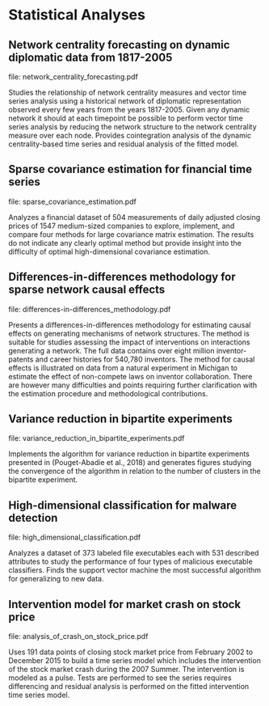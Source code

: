 # Statistical Analyses

## Network centrality forecasting on dynamic diplomatic data from 1817-2005

file: network_centrality_forecasting.pdf

Studies the relationship of network centrality measures and vector time series analysis using a historical network of diplomatic representation observed every few years from the years 1817-2005. Given any dynamic network it should at each timepoint be possible to perform vector time series analysis by reducing the network structure to the network centrality measure over each node. Provides cointegration analysis of the dynamic centrality-based time series and residual analysis of the fitted model.

## Sparse covariance estimation for financial time series

file: sparse_covariance_estimation.pdf

Analyzes a financial dataset of 504 measurements of daily adjusted closing prices of 1547 medium-sized companies to explore, implement, and compare four methods for large covariance matrix estimation. The results do not indicate any clearly optimal method but provide insight into the difficulty of optimal high-dimensional covariance estimation.

## Differences-in-differences methodology for sparse network causal effects

file: differences-in-differences_methodology.pdf

Presents a differences-in-differences methodology for estimating causal effects on generating mechanisms of network structures. The method is suitable for studies assessing the impact of interventions on interactions generating a network. The full data contains over eight million inventor-patents and career histories for 540,780 inventors. The method for causal effects is illustrated on data from a natural experiment in Michigan to estimate the effect of non-compete laws on inventor collaboration. There are however many difficulties and points requiring further clarification with the estimation procedure and methodological contributions. 

## Variance reduction in bipartite experiments

file: variance_reduction_in_bipartite_experiments.pdf

Implements the algorithm for variance reduction in bipartite experiments presented in (Pouget-Abadie et al., 2018) and generates figures studying the convergence of the algorithm in relation to the number of clusters in the bipartite experiment. 

## High-dimensional classification for malware detection

file: high_dimensional_classification.pdf

Analyzes a dataset of 373 labeled file executables each with 531 described attributes to study the performance of four types of malicious executable classifiers. Finds the support vector machine the most successful algorithm for generalizing to new data.

## Intervention model for market crash on stock price

file: analysis_of_crash_on_stock_price.pdf

Uses 191 data points of closing stock market price from February 2002 to December 2015 to build a time series model which includes the intervention of the stock market crash during the 2007 Summer. The intervention is modeled as a pulse. Tests are performed to see the series requires differencing and residual analysis is performed on the fitted intervention time series model.

